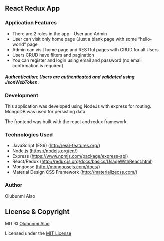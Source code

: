 ## React Redux App

### Application Features

- There are 2 roles in the app - User and Admin
- User can visit only home page (Just a blank page with some “hello-world” page
- Admin can visit home page and RESTful pages with CRUD for all Users
- Users CRUD have filters and pagination
- You can register and login using email and password (no email confirmation is required)

##### Authentication: Users are authenticated and validated using JsonWebToken.

### Development

This application was developed using NodeJs with express for routing. MongoDB was used for persisting data.

The frontend was built with the react and redux framework.

### Technologies Used

- JavaScript (ES6) (http://es6-features.org/)
- Node.js (https://nodejs.org/en/)
- Express (https://www.npmjs.com/package/express-api)
- React/Redux (http://redux.js.org/docs/basics/UsageWithReact.html)
- Mongoose (http://mongoosejs.com/docs/)
- Material Design CSS Framework (http://materializecss.com/)

### Author
Olubunmi Alao
## License & Copyright
MIT © [Olubunmi Alao](https://github.com/bumsyalao)

Licensed under the [MIT License](LICENSE)
